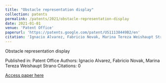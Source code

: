 ```yaml
---
title: "Obstacle representation display"
collection: patents
permalink: /patents/2021/obstacle-representation-display
date: 2021-01-01
venue: 'Patent Office'
paperurl: 'https://patents.google.com/patent/US11138449B2/en'
citation: 'Ignacio Alvarez, Fabricio Novak, Marina Tereza Weishaupt Strano. (2021). Obstacle representation display. Patent Office.'
---
```


Obstacle representation display

Published in: Patent Office
Authors: Ignacio Alvarez, Fabricio Novak, Marina Tereza Weishaupt Strano
Citations: 0

[Access paper here](https://patents.google.com/patent/US11138449B2/en)
